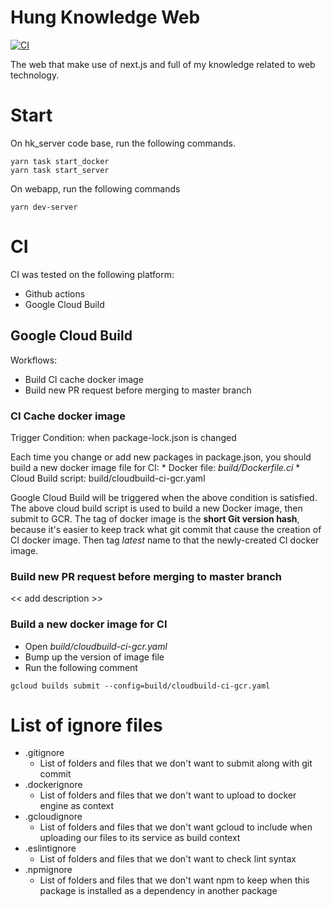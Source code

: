 # Hung Knowledge Web 

[![CI](https://github.com/masterhung0112/hungknow-webapp/workflows/CI/badge.svg)](https://github.com/masterhung0112/hungknow-webapp/actions?query=workflow%3ACI)
<!-- Comment out Circle CI because of unuse
[![CircleCI](https://circleci.com/gh/masterhung0112/hungknow-webapp.svg?style=shield)](https://circleci.com/gh/masterhung0112/hungknow-webapp) 
-->


The web that make use of next.js and full of my knowledge related to web technology.

# Start

On hk_server code base, run the following commands.
```
yarn task start_docker
yarn task start_server
```

On webapp, run the following commands
```
yarn dev-server
```

# CI

CI was tested on the following platform:
- Github actions
- Google Cloud Build

## Google Cloud Build

Workflows:
* Build CI cache docker image
* Build new PR request before merging to master branch

### CI Cache docker image
Trigger Condition: when package-lock.json is changed

Each time you change or add new packages in package.json, you should build a new docker image file for CI:
    * Docker file: *build/Dockerfile.ci*
    * Cloud Build script: build/cloudbuild-ci-gcr.yaml

Google Cloud Build will be triggered when the above condition is satisfied. The above cloud build script is used to build a new Docker image, then submit to GCR. The tag of docker image is the **short Git version hash**, because it's easier to keep track what git commit that cause the creation of CI docker image. Then tag *latest* name to that the newly-created CI docker image.

### Build new PR request before merging to master branch

<< add description >>

### **Build a new docker image for CI**
- Open *build/cloudbuild-ci-gcr.yaml*
- Bump up the version of image file
- Run the following comment
```
gcloud builds submit --config=build/cloudbuild-ci-gcr.yaml
```

# List of ignore files

* .gitignore
    * List of folders and files that we don't want to submit along with git commit
* .dockerignore
    * List of folders and files that we don't want to upload to docker engine as context
* .gcloudignore
    * List of folders and files that we don't want gcloud to include when uploading our files to its service as build context
* .eslintignore
    * List of folders and files that we don't want to check lint syntax
* .npmignore
    * List of folders and files that we don't want npm to keep when this package is installed as a dependency in another package